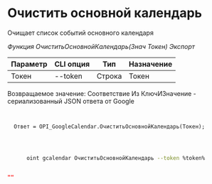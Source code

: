 ﻿---
sidebar_position: 4
---

# Очистить основной календарь
 Очищает список событий основного календаря


*Функция ОчиститьОсновнойКалендарь(Знач Токен) Экспорт*

  | Параметр | CLI опция | Тип | Назначение |
  |-|-|-|-|
  | Токен | --token | Строка | Токен |

  
  Возвращаемое значение:   Соответствие Из КлючИЗначение - сериализованный JSON ответа от Google

```bsl title="Пример кода"
	
  
  Ответ = OPI_GoogleCalendar.ОчиститьОсновнойКалендарь(Токен);
  
	
```

```sh title="Пример команды CLI"
    
      oint gcalendar ОчиститьОсновнойКалендарь --token %token%


```


```json title="Результат"

""

```
